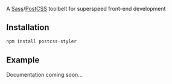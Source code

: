  A [Sass]/[PostCSS] toolbelt for superspeed front-end development

[PostCSS]: https://github.com/postcss/postcss
[Gulp]: https://github.com/gulpjs/gulp
[Sass]: http://sass-lang.com


## Installation

```js
npm install postcss-styler
```

## Example
Documentation coming soon...